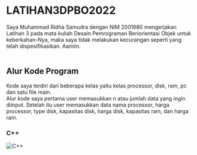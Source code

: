 # LATIHAN3DPBO2022
Saya Muhammad Ridha Samudra dengan NIM 2001680 mengerjakan Latihan 3 pada mata kuliah Desain Pemrograman Beriorientasi Objek
untuk keberkahan-Nya, maka saya tidak melakukan kecurangan seperti yang telah dispesifikasikan. Aamiin.
<br>
<br>
## Alur Kode Program
Kode saya terdiri dari beberapa kelas yaitu kelas processor, disk, ram, pc dan satu file main.
<br>
Alur kode saya pertama user memasukkan n atau jumlah data yang ingin diinput. Setelah itu user memasukkan data nama processor, harga processor, type disk, kapasitas disk, harga disk, kapasitas ram, dan harga ram.
<br>
### C++
![C++](https://user-images.githubusercontent.com/80692514/156050552-5eec34de-a1c5-4c51-a5ce-b186d21f4036.jpg)
